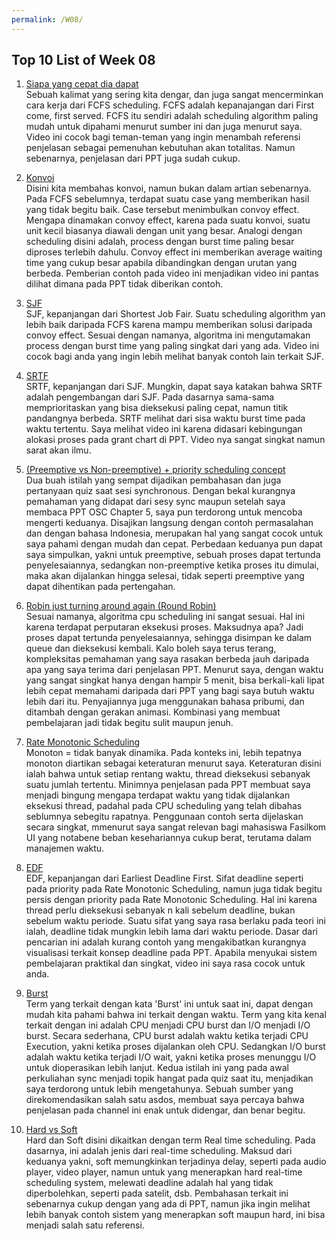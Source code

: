 ```yaml
---
permalink: /W08/
---
```


## Top 10 List of Week 08

1. [Siapa yang cepat dia dapat](https://www.youtube.com/watch?v=VSMAjMfJ6KQ)<br/>
Sebuah kalimat yang sering kita dengar, dan juga sangat mencerminkan cara kerja dari FCFS scheduling. FCFS adalah kepanajangan dari First come, first served. FCFS itu sendiri adalah scheduling algorithm paling mudah untuk dipahami menurut sumber ini dan juga menurut saya. Video ini cocok bagi teman-teman yang ingin menambah referensi penjelasan sebagai pemenuhan kebutuhan akan totalitas. Namun sebenarnya, penjelasan dari PPT juga sudah cukup. 

2. [Konvoi](https://www.youtube.com/watch?v=UX8Vc45GccI)<br/>
Disini kita membahas konvoi, namun bukan dalam artian sebenarnya. Pada FCFS sebelumnya, terdapat suatu case yang memberikan hasil yang tidak begitu baik. Case tersebut menimbulkan convoy effect. Mengapa dinamakan convoy effect, karena pada suatu konvoi, suatu unit kecil biasanya diawali dengan unit yang besar. Analogi dengan scheduling disini adalah, process dengan burst time paling besar diproses terlebih dahulu. Convoy effect ini memberikan average waiting time yang cukup besar apabila dibandingkan dengan urutan yang berbeda. Pemberian contoh pada video ini menjadikan video ini pantas dilihat dimana pada PPT tidak diberikan contoh.

3. [SJF](https://www.youtube.com/results?search_query=shortest+job+first)<br/>
SJF, kepanjangan dari Shortest Job Fair. Suatu scheduling algorithm yan lebih baik daripada FCFS karena mampu memberikan solusi daripada convoy effect. Sesuai dengan namanya, algoritma ini mengutamakan process dengan burst time yang paling singkat dari yang ada. Video ini cocok bagi anda yang ingin lebih melihat banyak contoh lain terkait SJF.

4. [SRTF](https://www.youtube.com/watch?v=wx0uNkMI7Lk)<br/>
SRTF, kepanjangan dari SJF. Mungkin, dapat saya katakan bahwa SRTF adalah pengembangan dari SJF. Pada dasarnya sama-sama memprioritaskan yang bisa dieksekusi paling cepat, namun titik pandangnya berbeda. SRTF melihat dari sisa waktu burst time pada waktu tertentu. Saya melihat video ini karena didasari kebingungan alokasi proses pada grant chart di PPT. Video nya sangat singkat namun sarat akan ilmu.

5. [(Preemptive vs Non-preemptive) + priority scheduling concept](https://www.youtube.com/watch?v=GwXQ_eeEjVE)<br/>
Dua buah istilah yang sempat dijadikan pembahasan dan juga pertanyaan quiz saat sesi synchronous. Dengan bekal kurangnya pemahaman yang didapat dari sesy sync maupun setelah saya membaca PPT OSC Chapter 5, saya pun terdorong untuk mencoba mengerti keduanya. Disajikan langsung dengan contoh permasalahan dan dengan bahasa Indonesia, merupakan hal yang sangat cocok untuk saya pahami dengan mudah dan cepat. Perbedaan keduanya pun dapat saya simpulkan, yakni untuk preemptive, sebuah proses dapat tertunda penyelesaiannya, sedangkan non-preemptive ketika proses itu dimulai, maka akan dijalankan hingga selesai, tidak seperti preemptive yang dapat dihentikan pada pertengahan.

6. [Robin just turning around again (Round Robin)](https://www.youtube.com/watch?v=tcZ--OPH0F8)<br/>
Sesuai namanya, algoritma cpu scheduling ini sangat sesuai. Hal ini karena terdapat perputaran eksekusi proses. Maksudnya apa? Jadi proses dapat tertunda penyelesaiannya, sehingga disimpan ke dalam queue dan dieksekusi kembali. Kalo boleh saya terus terang, kompleksitas pemahaman yang saya rasakan berbeda jauh daripada apa yang saya terima dari penjelasan PPT. Menurut saya, dengan waktu yang sangat singkat hanya dengan hampir 5 menit, bisa berkali-kali lipat lebih cepat memahami daripada dari PPT yang bagi saya butuh waktu lebih dari itu. Penyajiannya juga menggunakan bahasa pribumi, dan ditambah dengan gerakan animasi. Kombinasi yang membuat pembelajaran jadi tidak begitu sulit maupun jenuh.

7. [Rate Monotonic Scheduling](https://www.youtube.com/watch?v=xgW8VhEOpFg)<br/> 
Monoton = tidak banyak dinamika. Pada konteks ini, lebih tepatnya monoton diartikan sebagai keteraturan menurut saya. Keteraturan disini ialah bahwa untuk setiap rentang waktu, thread dieksekusi sebanyak suatu jumlah tertentu. Minimnya penjelasan pada PPT membuat saya menjadi bingung mengapa terdapat waktu yang tidak dijalankan eksekusi thread, padahal pada CPU scheduling yang telah dibahas seblumnya sebegitu rapatnya. Penggunaan contoh serta dijelaskan secara singkat, mmenurut saya sangat relevan bagi mahasiswa Fasilkom UI yang notabene beban kesehariannya cukup berat, terutama dalam manajemen waktu. 

8. [EDF](https://www.youtube.com/watch?v=E6KGDpY_XoI)<br/>
EDF, kepanjangan dari Earliest Deadline First. Sifat deadline seperti pada priority pada Rate Monotonic Scheduling, namun juga tidak begitu persis dengan priority pada Rate Monotonic Scheduling. Hal ini karena thread perlu dieksekusi sebanyak n kali sebelum deadline, bukan sebelum waktu periode. Suatu sifat yang saya rasa berlaku pada teori ini ialah, deadline tidak mungkin lebih lama dari waktu periode. Dasar dari pencarian ini adalah kurang contoh yang mengakibatkan kurangnya visualisasi terkait konsep deadline pada PPT. Apabila menyukai sistem pembelajaran praktikal dan singkat, video ini saya rasa cocok untuk anda.

9. [Burst](https://www.youtube.com/watch?v=pVzb3TUcDLo)<br/>
Term yang terkait dengan kata 'Burst' ini untuk saat ini, dapat dengan mudah kita pahami bahwa ini terkait dengan waktu. Term yang kita kenal terkait dengan ini adalah CPU menjadi CPU burst dan I/O menjadi I/O burst. Secara sederhana, CPU burst adalah waktu ketika terjadi CPU Execution, yakni ketika proses dijalankan oleh CPU. Sedangkan I/O burst adalah waktu ketika terjadi I/O wait, yakni ketika proses menunggu I/O untuk dioperasikan lebih lanjut. Kedua istilah ini yang pada awal perkuliahan sync menjadi topik hangat pada quiz saat itu, menjadikan saya terdorong untuk lebih mengetahunya. Sebuah sumber yang direkomendasikan salah satu asdos, membuat saya percaya bahwa penjelasan pada channel ini enak untuk didengar, dan benar begitu.

10. [Hard vs Soft](https://www.youtube.com/watch?v=8erNeVqyX3A)<br/>
Hard dan Soft disini dikaitkan dengan term Real time scheduling. Pada dasarnya, ini adalah jenis dari real-time scheduling. Maksud dari keduanya yakni, soft memungkinkan terjadinya delay, seperti pada audio player, video player, namun untuk yang menerapkan hard real-time scheduling system, melewati deadline adalah hal yang tidak diperbolehkan, seperti pada satelit, dsb. Pembahasan terkait ini sebenarnya cukup dengan yang ada di PPT, namun jika ingin melihat lebih banyak contoh sistem yang menerapkan soft maupun hard, ini bisa menjadi salah satu referensi.
